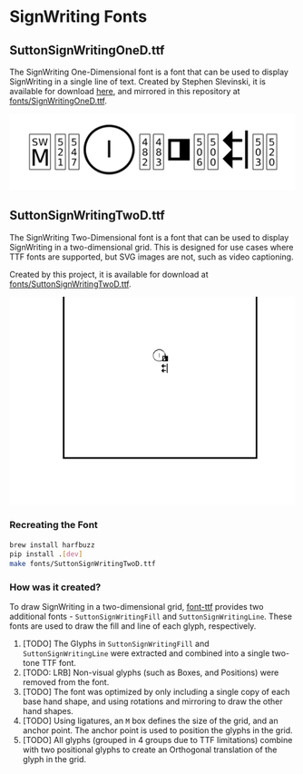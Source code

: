 # SignWriting Fonts

## SuttonSignWritingOneD.ttf

The SignWriting One-Dimensional font is a font that can be used to display SignWriting in a single line of text.
Created by Stephen Slevinski, it is available for download [here](https://github.com/sutton-signwriting/font-ttf),
and mirrored in this repository at [fonts/SignWritingOneD.ttf](fonts/SignWritingOneD.ttf).

![Example of the SuttonSignWritingOneD font](assets/SuttonSignWritingOneD-example.png)

## SuttonSignWritingTwoD.ttf

The SignWriting Two-Dimensional font is a font that can be used to display SignWriting in a two-dimensional grid.
This is designed for use cases where TTF fonts are supported, but SVG images are not, such as video captioning.

Created by this project, it is available for download at [fonts/SuttonSignWritingTwoD.ttf](fonts/SuttonSignWritingTwoD.ttf).

![Example of the SuttonSignWritingTwoD font](assets/SuttonSignWritingTwoD-example.png)

### Recreating the Font

```bash
brew install harfbuzz
pip install .[dev]
make fonts/SuttonSignWritingTwoD.ttf
```

### How was it created?

To draw SignWriting in a two-dimensional grid, [font-ttf](https://github.com/sutton-signwriting/font-ttf) provides 
two additional fonts - `SuttonSignWritingFill` and `SuttonSignWritingLine`. 
These fonts are used to draw the fill and line of each glyph, respectively.

1. [TODO] The Glyphs in `SuttonSignWritingFill` and `SuttonSignWritingLine` were extracted and combined into a single two-tone TTF font.
2. [TODO: LRB] Non-visual glyphs (such as Boxes, and Positions) were removed from the font.
3. [TODO] The font was optimized by only including a single copy of each base hand shape, 
   and using rotations and mirroring to draw the other hand shapes.
4. [TODO] Using ligatures, an `M` box defines the size of the grid, and an anchor point.
   The anchor point is used to position the glyphs in the grid.
5. [TODO] All glyphs (grouped in 4 groups due to TTF limitations) combine with two positional glyphs to create an 
   Orthogonal translation of the glyph in the grid.

